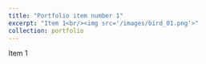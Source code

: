 ```yaml
---
title: "Portfolio item number 1"
excerpt: "Item 1<br/><img src='/images/bird_01.png'>"
collection: portfolio
---
```


Item 1
